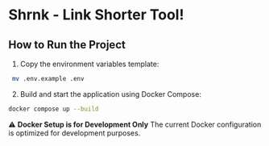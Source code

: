 # Shrnk - Link Shorter Tool!

## How to Run the Project

1. Copy the environment variables template:
  ```bash
   mv .env.example .env
  ```
2. Build and start the application using Docker Compose:
  ```bash
  docker compose up --build
  ```

⚠️ **Docker Setup is for Development Only**
The current Docker configuration is optimized for development purposes.
